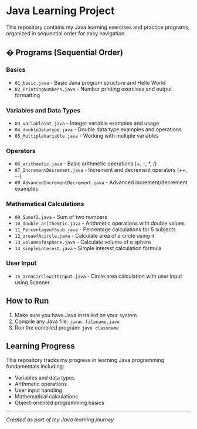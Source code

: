 # Java Learning Project

This repository contains my Java learning exercises and practice programs, organized in sequential order for easy navigation.

## � Programs (Sequential Order)

### Basics
- `01_basic.java` - Basic Java program structure and Hello World
- `02_PrintingNumbers.java` - Number printing exercises and output formatting

### Variables and Data Types
- `03_variableint.java` - Integer variable examples and usage
- `04_doubleDatatype.java` - Double data type examples and operations
- `05_MultipleVariable.java` - Working with multiple variables

### Operators
- `06_arithmetic.java` - Basic arithmetic operations (+, -, *, /)
- `07_IncrementDecrement.java` - Increment and decrement operators (++, --)
- `08_AdvancedIncrementDecrement.java` - Advanced increment/decrement examples

### Mathematical Calculations
- `09_Sumof2.java` - Sum of two numbers
- `10_double_arithemtic.java` - Arithmetic operations with double values
- `11_Percentageof5sub.java` - Percentage calculations for 5 subjects
- `12_areaofAcircle.java` - Calculate area of a circle using π
- `13_volumeofAsphere.java` - Calculate volume of a sphere
- `14_simpleinterest.java` - Simple interest calculation formula

### User Input
- `15_areaCirclewithInput.java` - Circle area calculation with user input using Scanner

## How to Run

1. Make sure you have Java installed on your system
2. Compile any Java file: `javac filename.java`
3. Run the compiled program: `java classname`

## Learning Progress

This repository tracks my progress in learning Java programming fundamentals including:
- Variables and data types
- Arithmetic operations
- User input handling
- Mathematical calculations
- Object-oriented programming basics

---
*Created as part of my Java learning journey*
